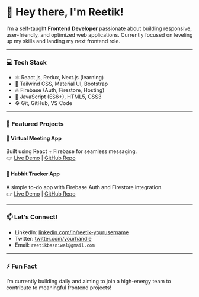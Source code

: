 # 👋 Hey there, I'm Reetik!

I'm a self-taught **Frontend Developer** passionate about building responsive, user-friendly, and optimized web applications. Currently focused on leveling up my skills and landing my next frontend role.

---

### 💻 Tech Stack
- ⚛️ React.js, Redux, Next.js (learning)
- 🎨 Tailwind CSS, Material UI, Bootstrap
- 🔥 Firebase (Auth, Firestore, Hosting)
- 🧠 JavaScript (ES6+), HTML5, CSS3
- ⚙️ Git, GitHub, VS Code

---

### 🚀 Featured Projects

#### 🔹 Virtual Meeting App  
Built using React + Firebase for seamless messaging.  
👉 [Live Demo](https://vmeeting.netlify.app/) | [GitHub Repo](https://github.com/ReetikBasniwal/virtual-meet)

#### 🔹 Habbit Tracker App  
A simple to-do app with Firebase Auth and Firestore integration.  
👉 [Live Demo](https://habbittrackerreact.netlify.app/) | [GitHub Repo](https://github.com/ReetikBasniwal/habbitTracker-react)

---

### 📫 Let's Connect!
- LinkedIn: [linkedin.com/in/reetik-yourusername](https://www.linkedin.com/in/reetik-basniwal-156801121/)
- Twitter: [twitter.com/yourhandle](https://x.com/ReetikBasniwal)
- Email: `reetikbasniwal@gmail.com`

---

### ⚡ Fun Fact
I’m currently building daily and aiming to join a high-energy team to contribute to meaningful frontend projects!
